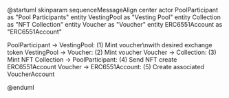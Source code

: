 

@startuml
skinparam sequenceMessageAlign center
actor PoolParticipant as "Pool Participants"
entity VestingPool as "Vesting Pool"
entity Collection as "NFT Collection"
entity Voucher as "Voucher"
entity ERC6551Account as "ERC6551Account"


PoolParticipant -> VestingPool: (1) Mint voucher\nwith desired exchange token
VestingPool -> Voucher: (2) Mint voucher
Voucher -> Collection: (3) Mint NFT
Collection -> PoolParticipant: (4) Send NFT
create ERC6551Account
Voucher -> ERC6551Account: (5) Create associated VoucherAccount

@enduml